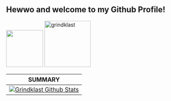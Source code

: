 ## Hewwo and welcome to my Github Profile!
<img width="100" src="https://github.githubassets.com/images/modules/site/sponsors/pixel-mona-heart.gif">
<img width="125" src="https://komarev.com/ghpvc/?username=grindklast&style=flat-square" alt="grindklast" /><br>

| **SUMMARY**                                                                                                                                                     |
| --------------------------------------------------------------------------------------------------------------------------------------------------------------- |
| [![Grindklast Github Stats](https://github-readme-stats.vercel.app/api?username=grindklast&show_icons=true&theme=blue-green)](https://github.com/grindklast/github-readme-stats) |

<!--
**grindklast/grindklast** is a ✨ _special_ ✨ repository because its `README.md` (this file) appears on your GitHub profile.

Here are some ideas to get you started:

- 🔭 I’m currently working on ...
- 🌱 I’m currently learning ...
- 👯 I’m looking to collaborate on ...
- 🤔 I’m looking for help with ...
- 💬 Ask me about ...
- 📫 How to reach me: ...
- 😄 Pronouns: ...
- ⚡ Fun fact: ...
-->
